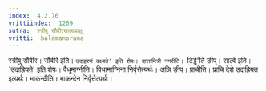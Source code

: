 ```yaml
---
index:  4.2.76
vrittiindex:  1269
sutra:  स्त्रीषु सौवीरसाल्वप्राक्षु
vritti:  balamanorama 
---
```


स्त्रीषु सौवीर। सौवीरे इति। `उदाहरणं वक्ष्यते' इति शेषः। दात्तामित्री नगरीति। `टिड्ढे'ति ङीप्। साल्वे इति। `उदाह्रियते' इति शेषः। वैधूमाग्नीति। विधामाग्निना निर्वृत्तेत्यर्थः। अञि ङीप्। प्राचीति। प्राचि देशे उदाह्रियत इत्यर्थः। माकन्दीति। माकन्देन निर्वृत्तेत्यर्थः। 

